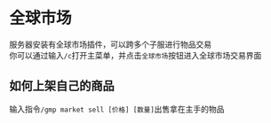 # 全球市场

服务器安装有全球市场插件，可以跨多个子服进行物品交易  
你可以通过输入`/c`打开主菜单，并点击`全球市场`按钮进入全球市场交易界面  

## 如何上架自己的商品

输入指令`/gmp market sell [价格] [数量]`出售拿在主手的物品
